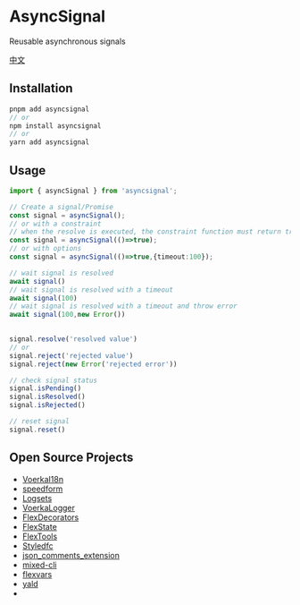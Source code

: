 # AsyncSignal

Reusable asynchronous signals

[中文](./readme_CN.md)

## Installation

```ts
pnpm add asyncsignal
// or 
npm install asyncsignal
// or 
yarn add asyncsignal
```

## Usage

```ts
import { asyncSignal } from 'asyncsignal';

// Create a signal/Promise
const signal = asyncSignal();
// or with a constraint
// when the resolve is executed, the constraint function must return true
const signal = asyncSignal(()=>true);
// or with options
const signal = asyncSignal(()=>true,{timeout:100});

// wait signal is resolved
await signal()
// wait signal is resolved with a timeout
await signal(100)
// wait signal is resolved with a timeout and throw error
await signal(100,new Error())  
  

signal.resolve('resolved value')
// or
signal.reject('rejected value') 
signal.reject(new Error('rejected error'))

// check signal status
signal.isPending() 
signal.isResolved()
signal.isRejected()

// reset signal
signal.reset() 

```

## Open Source Projects

- [VoerkaI18n](https://zhangfisher.github.io/voerka-i18n/)
- [speedform](https://zhangfisher.github.io/speed-form/)
- [Logsets](https://zhangfisher.github.io/logsets/)
- [VoerkaLogger](https://zhangfisher.github.io/voerkalogger/)
- [FlexDecorators](https://zhangfisher.github.io/flex-decorators/)
- [FlexState](https://zhangfisher.github.io/flexstate/)
- [FlexTools](https://zhangfisher.github.io/flex-tools/)
- [Styledfc](https://zhangfisher.github.io/styledfc/)
- [json_comments_extension](https://github.com/zhangfisher/json_comments_extension)
- [mixed-cli](https://github.com/zhangfisher/mixed-cli)
- [flexvars](https://github.com/zhangfisher/flexvars)
- [yald](https://github.com/zhangfisher/yald)
- 
